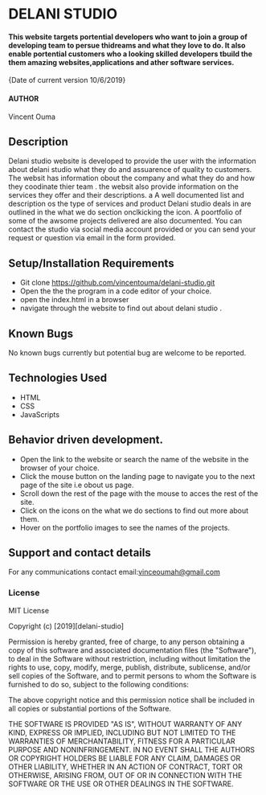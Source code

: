 # DELANI STUDIO

#### This website targets portential developers who want to join a group of developing team to persue thidreams and what they love to do. It also enable portential customers who a looking skilled developers tbuild the them amazing websites,applications and ather software services.
{Date of current version 10/6/2019}

#### AUTHOR

Vincent Ouma

## Description

Delani studio website is developed to provide the user with the information about delani studio what they do and assuarence of quality to customers.
The websit has information obout the company and what they do and how they coodinate thier team .
the websit also provide information on the services they offer and their descriptions.
a 
A well documented list and description os the type of services and product  Delani studio deals in are outlined in the what we do section onclkicking the icon.
A poortfolio of some of the awsome projects delivered are also documented.
 You can contact the studio via social media account provided or you can send your request or question via email in the form provided.

## Setup/Installation Requirements

-   Git clone https://github.com/vincentouma/delani-studio.git
-   Open the the the program in a code editor of your choice.
-   open the index.html in a browser
-   navigate through the website to find out about delani studio .

## Known Bugs

No known bugs currently but potential bug are welcome to be reported.

## Technologies Used

-   HTML
-   CSS
-   JavaScripts

## Behavior driven development.
* Open the link to the website or search the name of the website in the browser of your choice.
* Click the mouse button on the landing page to navigate you to the next page of the site i.e obout us page.
* Scroll down the rest of the page with the mouse to acces the rest of the site.
* Click on the icons on the what we do sections to find out more about them.
* Hover on the portfolio images to see the names of the projects. 

## Support and contact details

For any communications contact
email:vinceoumah@gmail.com

### License

MIT License

Copyright (c) [2019][delani-studio]

Permission is hereby granted, free of charge, to any person obtaining a copy
of this software and associated documentation files (the "Software"), to deal
in the Software without restriction, including without limitation the rights
to use, copy, modify, merge, publish, distribute, sublicense, and/or sell
copies of the Software, and to permit persons to whom the Software is
furnished to do so, subject to the following conditions:

The above copyright notice and this permission notice shall be included in all
copies or substantial portions of the Software.

THE SOFTWARE IS PROVIDED "AS IS", WITHOUT WARRANTY OF ANY KIND, EXPRESS OR
IMPLIED, INCLUDING BUT NOT LIMITED TO THE WARRANTIES OF MERCHANTABILITY,
FITNESS FOR A PARTICULAR PURPOSE AND NONINFRINGEMENT. IN NO EVENT SHALL THE
AUTHORS OR COPYRIGHT HOLDERS BE LIABLE FOR ANY CLAIM, DAMAGES OR OTHER
LIABILITY, WHETHER IN AN ACTION OF CONTRACT, TORT OR OTHERWISE, ARISING FROM,
OUT OF OR IN CONNECTION WITH THE SOFTWARE OR THE USE OR OTHER DEALINGS IN THE
SOFTWARE.
